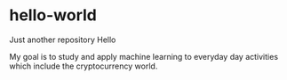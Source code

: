 # hello-world
Just another repository 
Hello

My goal is to study and apply machine learning to everyday day activities which include the cryptocurrency world.
